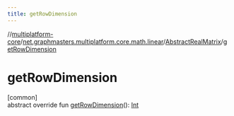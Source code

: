 ```yaml
---
title: getRowDimension
---
```

//[multiplatform-core](../../../index.html)/[net.graphmasters.multiplatform.core.math.linear](../index.html)/[AbstractRealMatrix](index.html)/[getRowDimension](get-row-dimension.html)



# getRowDimension



[common]\
abstract override fun [getRowDimension](get-row-dimension.html)(): [Int](https://kotlinlang.org/api/latest/jvm/stdlib/kotlin/-int/index.html)




